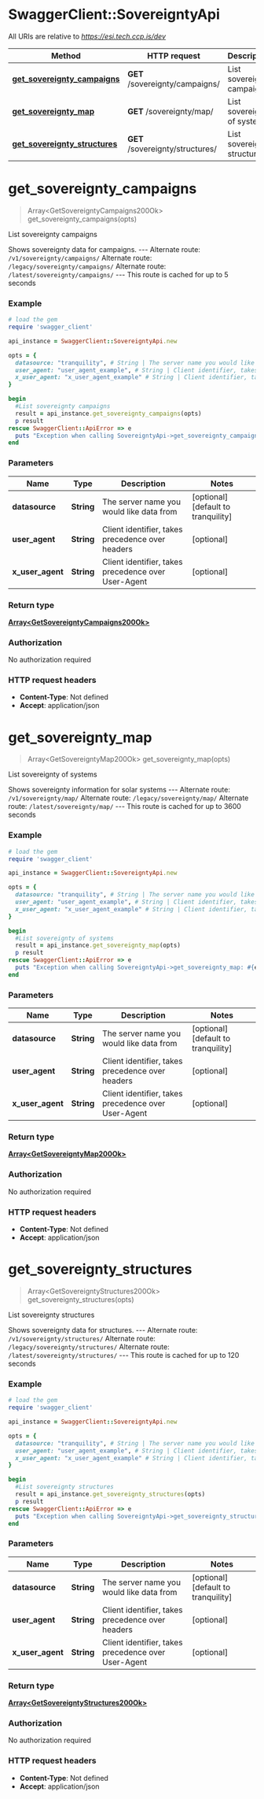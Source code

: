 # SwaggerClient::SovereigntyApi

All URIs are relative to *https://esi.tech.ccp.is/dev*

Method | HTTP request | Description
------------- | ------------- | -------------
[**get_sovereignty_campaigns**](SovereigntyApi.md#get_sovereignty_campaigns) | **GET** /sovereignty/campaigns/ | List sovereignty campaigns
[**get_sovereignty_map**](SovereigntyApi.md#get_sovereignty_map) | **GET** /sovereignty/map/ | List sovereignty of systems
[**get_sovereignty_structures**](SovereigntyApi.md#get_sovereignty_structures) | **GET** /sovereignty/structures/ | List sovereignty structures


# **get_sovereignty_campaigns**
> Array&lt;GetSovereigntyCampaigns200Ok&gt; get_sovereignty_campaigns(opts)

List sovereignty campaigns

Shows sovereignty data for campaigns.  ---  Alternate route: `/v1/sovereignty/campaigns/`  Alternate route: `/legacy/sovereignty/campaigns/`  Alternate route: `/latest/sovereignty/campaigns/`   ---  This route is cached for up to 5 seconds

### Example
```ruby
# load the gem
require 'swagger_client'

api_instance = SwaggerClient::SovereigntyApi.new

opts = { 
  datasource: "tranquility", # String | The server name you would like data from
  user_agent: "user_agent_example", # String | Client identifier, takes precedence over headers
  x_user_agent: "x_user_agent_example" # String | Client identifier, takes precedence over User-Agent
}

begin
  #List sovereignty campaigns
  result = api_instance.get_sovereignty_campaigns(opts)
  p result
rescue SwaggerClient::ApiError => e
  puts "Exception when calling SovereigntyApi->get_sovereignty_campaigns: #{e}"
end
```

### Parameters

Name | Type | Description  | Notes
------------- | ------------- | ------------- | -------------
 **datasource** | **String**| The server name you would like data from | [optional] [default to tranquility]
 **user_agent** | **String**| Client identifier, takes precedence over headers | [optional] 
 **x_user_agent** | **String**| Client identifier, takes precedence over User-Agent | [optional] 

### Return type

[**Array&lt;GetSovereigntyCampaigns200Ok&gt;**](GetSovereigntyCampaigns200Ok.md)

### Authorization

No authorization required

### HTTP request headers

 - **Content-Type**: Not defined
 - **Accept**: application/json



# **get_sovereignty_map**
> Array&lt;GetSovereigntyMap200Ok&gt; get_sovereignty_map(opts)

List sovereignty of systems

Shows sovereignty information for solar systems  ---  Alternate route: `/v1/sovereignty/map/`  Alternate route: `/legacy/sovereignty/map/`  Alternate route: `/latest/sovereignty/map/`   ---  This route is cached for up to 3600 seconds

### Example
```ruby
# load the gem
require 'swagger_client'

api_instance = SwaggerClient::SovereigntyApi.new

opts = { 
  datasource: "tranquility", # String | The server name you would like data from
  user_agent: "user_agent_example", # String | Client identifier, takes precedence over headers
  x_user_agent: "x_user_agent_example" # String | Client identifier, takes precedence over User-Agent
}

begin
  #List sovereignty of systems
  result = api_instance.get_sovereignty_map(opts)
  p result
rescue SwaggerClient::ApiError => e
  puts "Exception when calling SovereigntyApi->get_sovereignty_map: #{e}"
end
```

### Parameters

Name | Type | Description  | Notes
------------- | ------------- | ------------- | -------------
 **datasource** | **String**| The server name you would like data from | [optional] [default to tranquility]
 **user_agent** | **String**| Client identifier, takes precedence over headers | [optional] 
 **x_user_agent** | **String**| Client identifier, takes precedence over User-Agent | [optional] 

### Return type

[**Array&lt;GetSovereigntyMap200Ok&gt;**](GetSovereigntyMap200Ok.md)

### Authorization

No authorization required

### HTTP request headers

 - **Content-Type**: Not defined
 - **Accept**: application/json



# **get_sovereignty_structures**
> Array&lt;GetSovereigntyStructures200Ok&gt; get_sovereignty_structures(opts)

List sovereignty structures

Shows sovereignty data for structures.  ---  Alternate route: `/v1/sovereignty/structures/`  Alternate route: `/legacy/sovereignty/structures/`  Alternate route: `/latest/sovereignty/structures/`   ---  This route is cached for up to 120 seconds

### Example
```ruby
# load the gem
require 'swagger_client'

api_instance = SwaggerClient::SovereigntyApi.new

opts = { 
  datasource: "tranquility", # String | The server name you would like data from
  user_agent: "user_agent_example", # String | Client identifier, takes precedence over headers
  x_user_agent: "x_user_agent_example" # String | Client identifier, takes precedence over User-Agent
}

begin
  #List sovereignty structures
  result = api_instance.get_sovereignty_structures(opts)
  p result
rescue SwaggerClient::ApiError => e
  puts "Exception when calling SovereigntyApi->get_sovereignty_structures: #{e}"
end
```

### Parameters

Name | Type | Description  | Notes
------------- | ------------- | ------------- | -------------
 **datasource** | **String**| The server name you would like data from | [optional] [default to tranquility]
 **user_agent** | **String**| Client identifier, takes precedence over headers | [optional] 
 **x_user_agent** | **String**| Client identifier, takes precedence over User-Agent | [optional] 

### Return type

[**Array&lt;GetSovereigntyStructures200Ok&gt;**](GetSovereigntyStructures200Ok.md)

### Authorization

No authorization required

### HTTP request headers

 - **Content-Type**: Not defined
 - **Accept**: application/json



